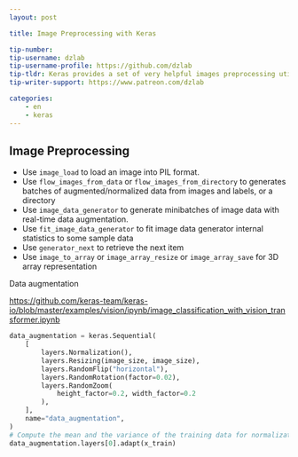 ```yaml
---
layout: post

title: Image Preprocessing with Keras

tip-number: 
tip-username: dzlab
tip-username-profile: https://github.com/dzlab
tip-tldr: Keras provides a set of very helpful images preprocessing utilities.
tip-writer-support: https://www.patreon.com/dzlab

categories:
    - en
    - keras
---
```



## Image Preprocessing
* Use `image_load` to load an image into PIL format.
* Use `flow_images_from_data` or `flow_images_from_directory` to generates batches of augmented/normalized data from images and labels, or a directory
* Use `image_data_generator` to generate minibatches of image data with real-time data augmentation.
* Use `fit_image_data_generator` to fit image data generator internal statistics to some sample data
* Use  `generator_next` to retrieve the next item
* Use `image_to_array` or `image_array_resize` or `image_array_save` for 3D array representation

Data augmentation


https://github.com/keras-team/keras-io/blob/master/examples/vision/ipynb/image_classification_with_vision_transformer.ipynb


```python
data_augmentation = keras.Sequential(
    [
        layers.Normalization(),
        layers.Resizing(image_size, image_size),
        layers.RandomFlip("horizontal"),
        layers.RandomRotation(factor=0.02),
        layers.RandomZoom(
            height_factor=0.2, width_factor=0.2
        ),
    ],
    name="data_augmentation",
)
# Compute the mean and the variance of the training data for normalization.
data_augmentation.layers[0].adapt(x_train)
```